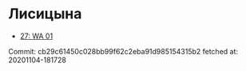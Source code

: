 # Лисицына
- [27: WA 01](27.md)

Commit: cb29c61450c028bb99f62c2eba91d985154315b2
 fetched at: 20201104-181728
